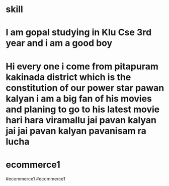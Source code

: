 # skill
# I am gopal studying in Klu Cse 3rd year and i am a good boy
# Hi every one i come from pitapuram kakinada district which is the constitution of our power star pawan kalyan i am a big fan of his movies and planing to go to his latest movie hari hara viramallu jai pavan kalyan jai jai pavan kalyan pavanisam ra lucha
# ecommerce1
#ecommerce1
#ecommerce1
